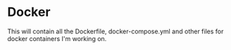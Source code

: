 # Docker
This will contain all the Dockerfile, docker-compose.yml and other files for docker containers I'm working on.

